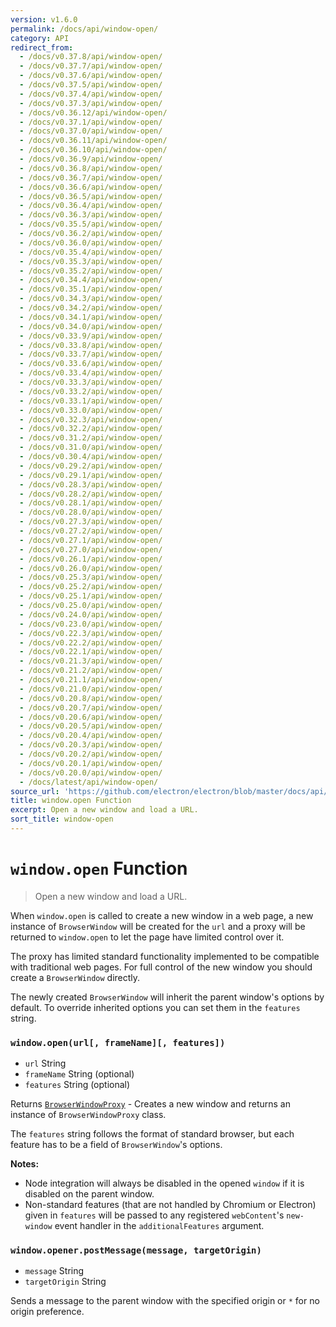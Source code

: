 ```yaml
---
version: v1.6.0
permalink: /docs/api/window-open/
category: API
redirect_from:
  - /docs/v0.37.8/api/window-open/
  - /docs/v0.37.7/api/window-open/
  - /docs/v0.37.6/api/window-open/
  - /docs/v0.37.5/api/window-open/
  - /docs/v0.37.4/api/window-open/
  - /docs/v0.37.3/api/window-open/
  - /docs/v0.36.12/api/window-open/
  - /docs/v0.37.1/api/window-open/
  - /docs/v0.37.0/api/window-open/
  - /docs/v0.36.11/api/window-open/
  - /docs/v0.36.10/api/window-open/
  - /docs/v0.36.9/api/window-open/
  - /docs/v0.36.8/api/window-open/
  - /docs/v0.36.7/api/window-open/
  - /docs/v0.36.6/api/window-open/
  - /docs/v0.36.5/api/window-open/
  - /docs/v0.36.4/api/window-open/
  - /docs/v0.36.3/api/window-open/
  - /docs/v0.35.5/api/window-open/
  - /docs/v0.36.2/api/window-open/
  - /docs/v0.36.0/api/window-open/
  - /docs/v0.35.4/api/window-open/
  - /docs/v0.35.3/api/window-open/
  - /docs/v0.35.2/api/window-open/
  - /docs/v0.34.4/api/window-open/
  - /docs/v0.35.1/api/window-open/
  - /docs/v0.34.3/api/window-open/
  - /docs/v0.34.2/api/window-open/
  - /docs/v0.34.1/api/window-open/
  - /docs/v0.34.0/api/window-open/
  - /docs/v0.33.9/api/window-open/
  - /docs/v0.33.8/api/window-open/
  - /docs/v0.33.7/api/window-open/
  - /docs/v0.33.6/api/window-open/
  - /docs/v0.33.4/api/window-open/
  - /docs/v0.33.3/api/window-open/
  - /docs/v0.33.2/api/window-open/
  - /docs/v0.33.1/api/window-open/
  - /docs/v0.33.0/api/window-open/
  - /docs/v0.32.3/api/window-open/
  - /docs/v0.32.2/api/window-open/
  - /docs/v0.31.2/api/window-open/
  - /docs/v0.31.0/api/window-open/
  - /docs/v0.30.4/api/window-open/
  - /docs/v0.29.2/api/window-open/
  - /docs/v0.29.1/api/window-open/
  - /docs/v0.28.3/api/window-open/
  - /docs/v0.28.2/api/window-open/
  - /docs/v0.28.1/api/window-open/
  - /docs/v0.28.0/api/window-open/
  - /docs/v0.27.3/api/window-open/
  - /docs/v0.27.2/api/window-open/
  - /docs/v0.27.1/api/window-open/
  - /docs/v0.27.0/api/window-open/
  - /docs/v0.26.1/api/window-open/
  - /docs/v0.26.0/api/window-open/
  - /docs/v0.25.3/api/window-open/
  - /docs/v0.25.2/api/window-open/
  - /docs/v0.25.1/api/window-open/
  - /docs/v0.25.0/api/window-open/
  - /docs/v0.24.0/api/window-open/
  - /docs/v0.23.0/api/window-open/
  - /docs/v0.22.3/api/window-open/
  - /docs/v0.22.2/api/window-open/
  - /docs/v0.22.1/api/window-open/
  - /docs/v0.21.3/api/window-open/
  - /docs/v0.21.2/api/window-open/
  - /docs/v0.21.1/api/window-open/
  - /docs/v0.21.0/api/window-open/
  - /docs/v0.20.8/api/window-open/
  - /docs/v0.20.7/api/window-open/
  - /docs/v0.20.6/api/window-open/
  - /docs/v0.20.5/api/window-open/
  - /docs/v0.20.4/api/window-open/
  - /docs/v0.20.3/api/window-open/
  - /docs/v0.20.2/api/window-open/
  - /docs/v0.20.1/api/window-open/
  - /docs/v0.20.0/api/window-open/
  - /docs/latest/api/window-open/
source_url: 'https://github.com/electron/electron/blob/master/docs/api/window-open.md'
title: window.open Function
excerpt: Open a new window and load a URL.
sort_title: window-open
---
```

# `window.open` Function

> Open a new window and load a URL.

When `window.open` is called to create a new window in a web page, a new instance of `BrowserWindow` will be created for the `url` and a proxy will be returned to `window.open` to let the page have limited control over it.

The proxy has limited standard functionality implemented to be compatible with traditional web pages. For full control of the new window you should create a `BrowserWindow` directly.

The newly created `BrowserWindow` will inherit the parent window's options by default. To override inherited options you can set them in the `features` string.

### `window.open(url[, frameName][, features])`

*   `url` String
*   `frameName` String (optional)
*   `features` String (optional)

Returns [`BrowserWindowProxy`]({{site.baseurl}}/docs/api/browser-window-proxy) - Creates a new window and returns an instance of `BrowserWindowProxy` class.

The `features` string follows the format of standard browser, but each feature has to be a field of `BrowserWindow`'s options.

**Notes:**

*   Node integration will always be disabled in the opened `window` if it is disabled on the parent window.
*   Non-standard features (that are not handled by Chromium or Electron) given in `features` will be passed to any registered `webContent`'s `new-window` event handler in the `additionalFeatures` argument.

### `window.opener.postMessage(message, targetOrigin)`

*   `message` String
*   `targetOrigin` String

Sends a message to the parent window with the specified origin or `*` for no origin preference.
